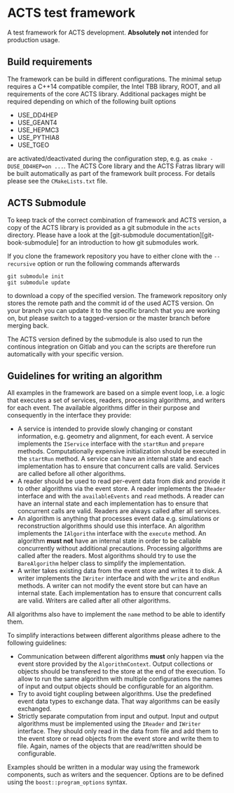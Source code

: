 # ACTS test framework

A test framework for ACTS development. **Absolutely not** intended
for production usage.

## Build requirements

The framework can be build in different configurations. The minimal setup
requires a C++14 compatible compiler, the Intel TBB library, ROOT, and all
requirements of the core ACTS library. Additional packages might be required
depending on which of the following built options

*   USE_DD4HEP
*   USE_GEANT4
*   USE_HEPMC3
*   USE_PYTHIA8
*   USE_TGEO

are activated/deactivated during the configuration step, e.g. as `cmake
-DUSE_DD4HEP=on ...`. The ACTS Core library and the ACTS Fatras library will be
built automatically as part of the framework built process. For details please
see the `CMakeLists.txt` file.

## ACTS Submodule

To keep track of the correct combination of framework and ACTS version,
a copy of the ACTS library is provided as a git submodule in the `acts`
directory. Please have a look at the
[git-submodule documentation][git-book-submodule] for an introduction to
how git submodules work.

If you clone the framework repository you have to either clone with the
`--recursive` option or run the following commands afterwards

    git submodule init
    git submodule update

to download a copy of the specified version. The framework repository
only stores the remote path and the commit id of the used ACTS version.
On your branch you can update it to the specific branch that you are
working on, but please switch to a tagged-version or the master branch
before merging back.

The ACTS version defined by the submodule is also used to run the
continous integration on Gitlab and you can the scripts are therefore
run automatically with your specific version.

## Guidelines for writing an algorithm

All examples in the framework are based on a simple event loop, i.e. a logic
that executes a set of services, readers, processing algorithms, and writers for
each event. The available algorithms differ in their purpose and consequently
in the interface they provide:

*   A service is intended to provide slowly changing or constant information,
    e.g. geometry and alignment, for each event. A service implements the
    `IService` interface  with the `startRun` and `prepare` methods.
    Computationally expensive initialization should be executed in the
    `startRun` method. A service can have an internal state and each
    implementation has to ensure that concurrent calls are valid. Services are
    called before all other algorithms.
*   A reader should be used to read per-event data from disk and provide it
    to other algorithms via the event store. A reader implements the `IReader`
    interface and with the `availableEvents` and `read` methods. A reader
    can have an internal state and each implementation has to ensure that
    concurrent calls are valid. Readers are always called after all services.
*   An algorithm is anything that processes event data e.g. simulations
    or reconstruction algorithms should use this interface. An algorithm
    implements the `IAlgorithm` interface with the `execute` method.
    An algorithm **must not** have an internal state in order to be callable
    concurrently without additional precautions. Processing algorithms are
    called after the readers. Most algorithms should try to use the
    `BareAlgorithm` helper class to simplify the implementation.
*   A writer takes existing data from the event store and writes it to disk.
    A writer implements the `IWriter` interface and with the `write` and
    `endRun` methods. A writer can not modify the event store but can
    have an internal state. Each implementation has to ensure that
    concurrent calls are valid. Writers are called after all other algorithms.

All algorithms also have to implement the `name` method to be able
to identify them.

To simplify interactions between different algorithms please adhere to
the following guidelines:

*   Communication between different algorithms **must** only happen via the
    event store provided by the `AlgorithmContext`. Output collections or
    objects should be transfered to the store at the end of the execution.
    To allow to run the same algorithm with multiple configurations the names of
    input and output objects should be configurable for an algorithm.
*   Try to avoid tight coupling between algorithms. Use the predefined event
    data types to exchange data. That way algorithms can be easily exchanged.
*   Strictly separate computation from input and output. Input and output
    algorithms must be implemented using the `IReader` and `IWriter` interface.
    They should only read in the data from file and add them to the event store
    or read objects from the event store and write them to file. Again,
    names of the objects that are read/written should be configurable.

Examples should be written in a modular way using the framework components,
such as writers and the sequencer. Options are to be defined using the
`boost::program_options` syntax.


[git-book-submodules]: https://git-scm.com/book/en/v2/Git-Tools-Submodules
